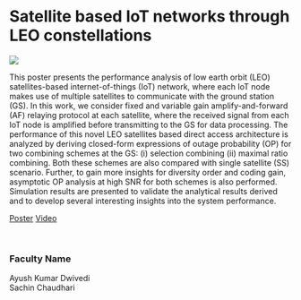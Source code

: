 # Satellite based IoT networks through LEO constellations

![](https://i.imgur.com/TUnslTm.png)

This poster presents the performance analysis of low earth orbit (LEO) satellites-based internet-of-things (IoT) network, where each IoT node makes use of multiple satellites to communicate with the ground station (GS). In this work, we consider fixed and variable gain amplify-and-forward (AF) relaying protocol at each satellite, where the received signal from each IoT node is amplified before transmitting to the GS for data processing. The performance of this novel LEO satellites based direct access architecture is analyzed by deriving closed-form expressions of outage probability (OP) for two combining schemes at the GS: (i) selection combining (ii) maximal ratio combining. Both these schemes are also compared with single satellite (SS) scenario. Further, to gain more insights for diversity order and coding gain, asymptotic OP analysis at high SNR for both schemes is also performed. Simulation results are presented to validate the analytical results derived and to develop several interesting insights into the system performance.

[Poster](09.%20Satellite%20based%20IoT%20networks%20through%20LEO%20constellations.pdf)
[Video](https://youtu.be/HDTLh_Enbaw)

<br>


### Faculty Name

Ayush Kumar Dwivedi<br>
Sachin Chaudhari
